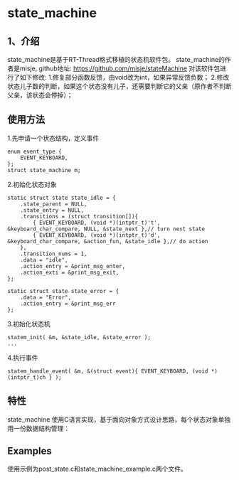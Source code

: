 # state_machine

## 1、介绍

state_machine是基于RT-Thread格式移植的状态机软件包。
state_machine的作者是misje, github地址: https://github.com/misje/stateMachine
对该软件包进行了如下修改:
1.修复部分函数反馈，由void改为int，如果异常反馈负数；
2.修改状态儿子数的判断，如果这个状态没有儿子，还需要判断它的父亲（原作者不判断父亲，该状态会停掉）；


## 使用方法
1.先申请一个状态结构，定义事件

```
enum event_type {
    EVENT_KEYBOARD,
};
struct state_machine m;
```
2.初始化状态对象

```
static struct state state_idle = {
    .state_parent = NULL,
    .state_entry = NULL,
    .transitions = (struct transition[]){
        { EVENT_KEYBOARD, (void *)(intptr_t)'t', &keyboard_char_compare, NULL, &state_next },// turn next state
		{ EVENT_KEYBOARD, (void *)(intptr_t)'d', &keyboard_char_compare, &action_fun, &state_idle },// do action
    },
    .transition_nums = 1,
    .data = "idle",
    .action_entry = &print_msg_enter,
    .action_exti = &print_msg_exit,
};

static struct state state_error = { 
    .data = "Error",
    .action_entry = &print_msg_err
};
```
3.初始化状态机

```
statem_init( &m, &state_idle, &state_error );
...
```
4.执行事件

```
statem_handle_event( &m, &(struct event){ EVENT_KEYBOARD, (void *)(intptr_t)ch } );
```


## 特性

state_machine 使用C语言实现，基于面向对象方式设计思路，每个状态对象单独用一份数据结构管理：



## Examples

使用示例为post_state.c和state_machine_example.c两个文件。

